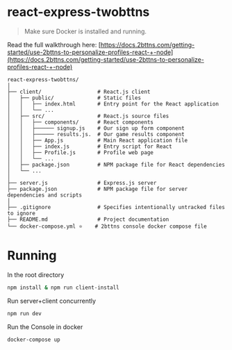# react-express-twobttns

> Make sure Docker is installed and running.

Read the full walkthrough here: [https://docs.2bttns.com/getting-started/use-2bttns-to-personalize-profiles-react-+-node](https://docs.2bttns.com/getting-started/use-2bttns-to-personalize-profiles-react-+-node)

```
react-express-twobttns/
│
├── client/                  # React.js client
│   ├── public/              # Static files
│   │   ├── index.html       # Entry point for the React application
│   │   └── ...
│   ├── src/                 # React.js source files
│   │   ├── components/      # React components
│   │   ├────── signup.js    # Our sign up form component 
│   │   ├────── results.js.  # Our game results component 
│   │   ├── App.js           # Main React application file
│   │   ├── index.js         # Entry script for React
│   │   ├── Profile.js       # Profile web page
│   │   └── ...
│   ├── package.json         # NPM package file for React dependencies
│   └── ...
│
├── server.js                # Express.js server
├── package.json             # NPM package file for server dependencies and scripts
│
├── .gitignore               # Specifies intentionally untracked files to ignore
├── README.md                # Project documentation
└── docker-compose.yml ⭐️    # 2bttns console docker compose file 
```

# Running

In the root directory

```bash
npm install & npm run client-install
```

Run server+client concurrently
```bash
npm run dev
```

Run the Console in docker
```bash
docker-compose up 
```
